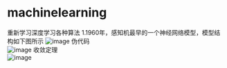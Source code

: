 # machinelearning
重新学习深度学习各种算法
1.1960年，感知机最早的一个神经网络模型，模型结构如下图所示
![image](https://github.com/user-attachments/assets/aa143add-ef0a-42b9-addf-194717cf060d)
伪代码<br>
![image](https://github.com/user-attachments/assets/b0c3625e-a904-4d0e-b3ba-99079a329234)
收敛定理<br>
![image](https://github.com/user-attachments/assets/039cb0ad-81e7-47a0-b683-073d82d383a7)

